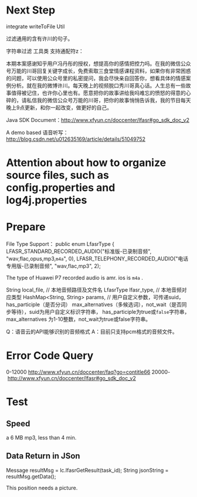 
# Next Step
integrate writeToFile Util

过滤通用的含有许川的句子。

字符串过滤 工具类  支持通配符z：


本期本案感谢知乎用户冯丹彤的授权，想提高你的感情把控力吗。在我的微信公众号万能的川哥回复关键字成长，免费索取三食堂情感课程资料，如果你有非常困惑的问题，可以使用公众号里的私密提问，我会尽快亲自回答你，想看具体的情感案例分析。就在我的微博许川。每天晚上的视频脱口秀川哥真心话。人生总有一些故事值得被记住，也许你心里也有。愿意把你的故事讲给我吗难忘的愤怒的得意的心碎的，请私信我的微信公众号万能的川哥，把你的故事悄悄告诉我，我的节目每天晚上9点更新，和你一起改变，做更好的自己。



Java SDK Document：http://www.xfyun.cn/doccenter/lfasr#go_sdk_doc_v2

A demo based 语音听写： http://blog.csdn.net/u012635169/article/details/51049752

# Attention about how to organize source  files, such as config.properties and log4j.properties



# Prepare

File Type Support：
    public enum LfasrType {
    LFASR_STANDARD_RECORDED_AUDIO("标准版-已录制音频", "wav,flac,opus,mp3,`m4a`", 0),
    LFASR_TELEPHONY_RECORDED_AUDIO("电话专用版-已录制音频", "wav,flac,mp3", 2);

The type of Huawei P7 recorded audio is amr.
ios is `m4a` .

String local_file, // 本地音频路径及文件名 
LfasrType lfasr_type, // 本地音频对应类型
HashMap<String, String> params, // 用户自定义参数，可传递suid，has_participle（是否分词）
    max_alternatives（多候选词），not_wait（是否同步等待），suid为用户自定义标识字符串，
    has_participle为true或`false`字符串，max_alternatives 为1-10整数，not_wait为true或false字符串。

Q：语音云的API能够识别的音频格式
A：目前只支持pcm格式的音频文件。


# Error Code Query


0-12000 http://www.xfyun.cn/doccenter/faq?go=contitle66
20000-  http://www.xfyun.cn/doccenter/lfasr#go_sdk_doc_v2




# Test
## Speed
  a 6 MB mp3, less than 4 min.

## Data Return in JSon
Message resultMsg = lc.lfasrGetResult(task_id);
String jsonString = resultMsg.getData();

This position needs a picture.


  

